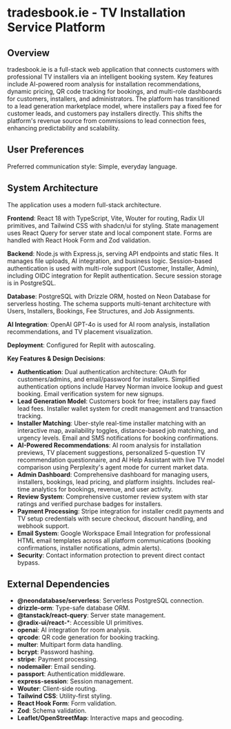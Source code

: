 # tradesbook.ie - TV Installation Service Platform

## Overview
tradesbook.ie is a full-stack web application that connects customers with professional TV installers via an intelligent booking system. Key features include AI-powered room analysis for installation recommendations, dynamic pricing, QR code tracking for bookings, and multi-role dashboards for customers, installers, and administrators. The platform has transitioned to a lead generation marketplace model, where installers pay a fixed fee for customer leads, and customers pay installers directly. This shifts the platform's revenue source from commissions to lead connection fees, enhancing predictability and scalability.

## User Preferences
Preferred communication style: Simple, everyday language.

## System Architecture
The application uses a modern full-stack architecture.

**Frontend**: React 18 with TypeScript, Vite, Wouter for routing, Radix UI primitives, and Tailwind CSS with shadcn/ui for styling. State management uses React Query for server state and local component state. Forms are handled with React Hook Form and Zod validation.

**Backend**: Node.js with Express.js, serving API endpoints and static files. It manages file uploads, AI integration, and business logic. Session-based authentication is used with multi-role support (Customer, Installer, Admin), including OIDC integration for Replit authentication. Secure session storage is in PostgreSQL.

**Database**: PostgreSQL with Drizzle ORM, hosted on Neon Database for serverless hosting. The schema supports multi-tenant architecture with Users, Installers, Bookings, Fee Structures, and Job Assignments.

**AI Integration**: OpenAI GPT-4o is used for AI room analysis, installation recommendations, and TV placement visualization.

**Deployment**: Configured for Replit with autoscaling.

**Key Features & Design Decisions**:
- **Authentication**: Dual authentication architecture: OAuth for customers/admins, and email/password for installers. Simplified authentication options include Harvey Norman invoice lookup and guest booking. Email verification system for new signups.
- **Lead Generation Model**: Customers book for free; installers pay fixed lead fees. Installer wallet system for credit management and transaction tracking.
- **Installer Matching**: Uber-style real-time installer matching with an interactive map, availability toggles, distance-based job matching, and urgency levels. Email and SMS notifications for booking confirmations.
- **AI-Powered Recommendations**: AI room analysis for installation previews, TV placement suggestions, personalized 5-question TV recommendation questionnaire, and AI Help Assistant with live TV model comparison using Perplexity's agent mode for current market data.
- **Admin Dashboard**: Comprehensive dashboard for managing users, installers, bookings, lead pricing, and platform insights. Includes real-time analytics for bookings, revenue, and user activity.
- **Review System**: Comprehensive customer review system with star ratings and verified purchase badges for installers.
- **Payment Processing**: Stripe integration for installer credit payments and TV setup credentials with secure checkout, discount handling, and webhook support.
- **Email System**: Google Workspace Email Integration for professional HTML email templates across all platform communications (booking confirmations, installer notifications, admin alerts).
- **Security**: Contact information protection to prevent direct contact bypass.

## External Dependencies
- **@neondatabase/serverless**: Serverless PostgreSQL connection.
- **drizzle-orm**: Type-safe database ORM.
- **@tanstack/react-query**: Server state management.
- **@radix-ui/react-***: Accessible UI primitives.
- **openai**: AI integration for room analysis.
- **qrcode**: QR code generation for booking tracking.
- **multer**: Multipart form data handling.
- **bcrypt**: Password hashing.
- **stripe**: Payment processing.
- **nodemailer**: Email sending.
- **passport**: Authentication middleware.
- **express-session**: Session management.
- **Wouter**: Client-side routing.
- **Tailwind CSS**: Utility-first styling.
- **React Hook Form**: Form validation.
- **Zod**: Schema validation.
- **Leaflet/OpenStreetMap**: Interactive maps and geocoding.